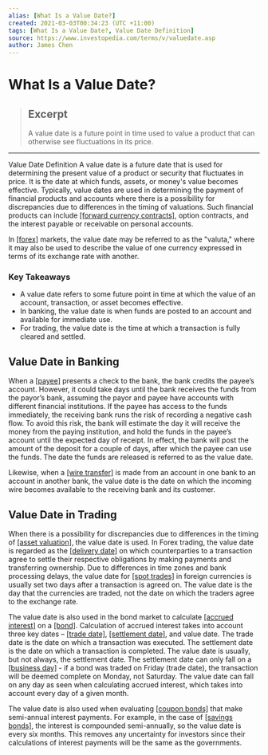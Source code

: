 ```yaml
---
alias: [What Is a Value Date?]
created: 2021-03-03T00:34:23 (UTC +11:00)
tags: [What Is a Value Date?, Value Date Definition]
source: https://www.investopedia.com/terms/v/valuedate.asp
author: James Chen
---
```


# What Is a Value Date?

> ## Excerpt
> A value date is a future point in time used to value a product that can otherwise see fluctuations in its price.

---

Value Date Definition
A value date is a future date that is used for determining the present value of a product or security that fluctuates in price. It is the date at which funds, assets, or money's value becomes effective. Typically, value dates are used in determining the payment of financial products and accounts where there is a possibility for discrepancies due to differences in the timing of valuations. Such financial products can include [[forward currency contracts]](https://www.investopedia.com/terms/f/forward-exchange-contract.asp), option contracts, and the interest payable or receivable on personal accounts.

In [[forex]](https://www.investopedia.com/terms/f/forex.asp) markets, the value date may be referred to as the "valuta," where it may also be used to describe the value of one currency expressed in terms of its exchange rate with another.

### Key Takeaways

-   A value date refers to some future point in time at which the value of an account, transaction, or asset becomes effective.
-   In banking, the value date is when funds are posted to an account and available for immediate use.
-   For trading, the value date is the time at which a transaction is fully cleared and settled.

## Value Date in Banking

When a [[payee]](https://www.investopedia.com/terms/p/payee.asp) presents a check to the bank, the bank credits the payee’s account. However, it could take days until the bank receives the funds from the payor’s bank, assuming the payor and payee have accounts with different financial institutions. If the payee has access to the funds immediately, the receiving bank runs the risk of recording a negative cash flow. To avoid this risk, the bank will estimate the day it will receive the money from the paying institution, and hold the funds in the payee’s account until the expected day of receipt. In effect, the bank will post the amount of the deposit for a couple of days, after which the payee can use the funds. The date the funds are released is referred to as the value date.

Likewise, when a [[wire transfer]](https://www.investopedia.com/terms/w/wiretransfer.asp) is made from an account in one bank to an account in another bank, the value date is the date on which the incoming wire becomes available to the receiving bank and its customer.

## Value Date in Trading

When there is a possibility for discrepancies due to differences in the timing of [[asset valuation]](https://www.investopedia.com/terms/a/assetvaluation.asp), the value date is used. In Forex trading, the value date is regarded as the [[delivery date]](https://www.investopedia.com/terms/d/deliverydate.asp) on which counterparties to a transaction agree to settle their respective obligations by making payments and transferring ownership. Due to differences in time zones and bank processing delays, the value date for [[spot trades]](https://www.investopedia.com/terms/s/spottrade.asp) in foreign currencies is usually set two days after a transaction is agreed on. The value date is the day that the currencies are traded, not the date on which the traders agree to the exchange rate.

The value date is also used in the bond market to calculate [[accrued interest]](https://www.investopedia.com/terms/a/accruedinterest.asp) on a [[bond]](https://www.investopedia.com/terms/b/bond.asp). Calculation of accrued interest takes into account three key dates – [[trade date]](https://www.investopedia.com/terms/t/tradedate.asp), [[settlement date]](https://www.investopedia.com/terms/s/settlementdate.asp), and value date. The trade date is the date on which a transaction was executed. The settlement date is the date on which a transaction is completed. The value date is usually, but not always, the settlement date. The settlement date can only fall on a [[business day]](https://www.investopedia.com/terms/b/business-day.asp) - if a bond was traded on Friday (trade date), the transaction will be deemed complete on Monday, not Saturday. The value date can fall on any day as seen when calculating accrued interest, which takes into account every day of a given month.

The value date is also used when evaluating [[coupon bonds]](https://www.investopedia.com/terms/c/couponbond.asp) that make semi-annual interest payments. For example, in the case of [[savings bonds]](https://www.investopedia.com/terms/u/ussavingsbonds.asp), the interest is compounded semi-annually, so the value date is every six months. This removes any uncertainty for investors since their calculations of interest payments will be the same as the governments.
